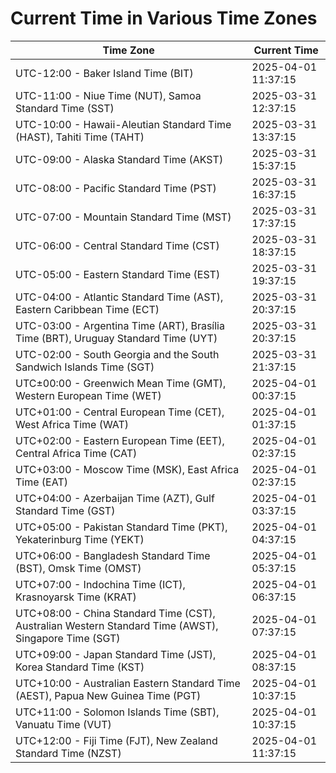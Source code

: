 # Current Time in Various Time Zones

| Time Zone | Current Time |
|-----------|--------------|
| UTC-12:00 - Baker Island Time (BIT) | 2025-04-01 11:37:15 |
| UTC-11:00 - Niue Time (NUT), Samoa Standard Time (SST) | 2025-03-31 12:37:15 |
| UTC-10:00 - Hawaii-Aleutian Standard Time (HAST), Tahiti Time (TAHT) | 2025-03-31 13:37:15 |
| UTC-09:00 - Alaska Standard Time (AKST) | 2025-03-31 15:37:15 |
| UTC-08:00 - Pacific Standard Time (PST) | 2025-03-31 16:37:15 |
| UTC-07:00 - Mountain Standard Time (MST) | 2025-03-31 17:37:15 |
| UTC-06:00 - Central Standard Time (CST) | 2025-03-31 18:37:15 |
| UTC-05:00 - Eastern Standard Time (EST) | 2025-03-31 19:37:15 |
| UTC-04:00 - Atlantic Standard Time (AST), Eastern Caribbean Time (ECT) | 2025-03-31 20:37:15 |
| UTC-03:00 - Argentina Time (ART), Brasília Time (BRT), Uruguay Standard Time (UYT) | 2025-03-31 20:37:15 |
| UTC-02:00 - South Georgia and the South Sandwich Islands Time (SGT) | 2025-03-31 21:37:15 |
| UTC±00:00 - Greenwich Mean Time (GMT), Western European Time (WET) | 2025-04-01 00:37:15 |
| UTC+01:00 - Central European Time (CET), West Africa Time (WAT) | 2025-04-01 01:37:15 |
| UTC+02:00 - Eastern European Time (EET), Central Africa Time (CAT) | 2025-04-01 02:37:15 |
| UTC+03:00 - Moscow Time (MSK), East Africa Time (EAT) | 2025-04-01 02:37:15 |
| UTC+04:00 - Azerbaijan Time (AZT), Gulf Standard Time (GST) | 2025-04-01 03:37:15 |
| UTC+05:00 - Pakistan Standard Time (PKT), Yekaterinburg Time (YEKT) | 2025-04-01 04:37:15 |
| UTC+06:00 - Bangladesh Standard Time (BST), Omsk Time (OMST) | 2025-04-01 05:37:15 |
| UTC+07:00 - Indochina Time (ICT), Krasnoyarsk Time (KRAT) | 2025-04-01 06:37:15 |
| UTC+08:00 - China Standard Time (CST), Australian Western Standard Time (AWST), Singapore Time (SGT) | 2025-04-01 07:37:15 |
| UTC+09:00 - Japan Standard Time (JST), Korea Standard Time (KST) | 2025-04-01 08:37:15 |
| UTC+10:00 - Australian Eastern Standard Time (AEST), Papua New Guinea Time (PGT) | 2025-04-01 10:37:15 |
| UTC+11:00 - Solomon Islands Time (SBT), Vanuatu Time (VUT) | 2025-04-01 10:37:15 |
| UTC+12:00 - Fiji Time (FJT), New Zealand Standard Time (NZST) | 2025-04-01 11:37:15 |
